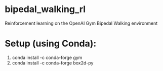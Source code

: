 # bipedal_walking_rl
Reinforcement learning on the OpenAI Gym Bipedal Walking environment

# Setup (using Conda):
1.  conda install -c conda-forge gym
2.  conda install -c conda-forge box2d-py